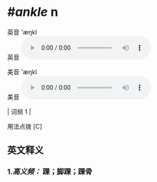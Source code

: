 # ***\#ankle*** n
英音 'æŋkl  
英音
<audio src="./media/ankle-B.aac" controls="controls"></audio>

美音 'æŋkl  
美音
<audio src="./media/ankle.aac" controls="controls"></audio>



| 词频 1 |  

用法点拨  [C]

英文释义
---
### 1.*高义频：* **踝；脚踝；踝骨**  


